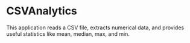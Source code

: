 # CSVAnalytics
This application reads a CSV file, extracts numerical data, and provides useful statistics like mean, median, max, and min.
